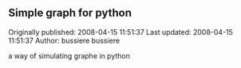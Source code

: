 ## Simple graph for python 
Originally published: 2008-04-15 11:51:37 
Last updated: 2008-04-15 11:51:37 
Author: bussiere bussiere 
 
a way of simulating graphe in python